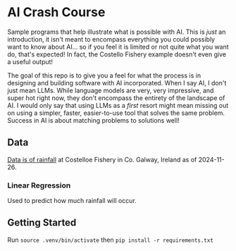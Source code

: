 # AI Crash Course

Sample programs that help illustrate what is possible with AI. This is *just* an introduction, it isn't meant to encompass everything you could possibly want to know about AI... so if you feel it is limited or not quite what you want do, that's expected! In fact, the Costello Fishery example doesn't even give a useful output!

The goal of this repo is to give you a feel for what the process is in designing and building software with AI incorporated. When I say AI, I don't just mean LLMs. While language models are very, very impressive, and super hot right now, they don't encompass the entirety of the landscape of AI. I would only say that using LLMs as a _first_ resort might mean missing out on using a simpler, faster, easier-to-use tool that solves the same problem. Success in AI is about matching problems to solutions well!

## Data

[Data is of rainfall](https://data.gov.ie/dataset/costelloe-fishery-rainfall-data) at Costelloe Fishery in Co. Galway, Ireland as of 2024-11-26.

### Linear Regression

Used to predict how much rainfall will occur.

## Getting Started

Run `source .venv/bin/activate` then `pip install -r requirements.txt`